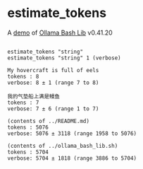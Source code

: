 # estimate_tokens

A [demo](../README.md#demos) of [Ollama Bash Lib](https://github.com/attogram/ollama-bash-lib) v0.41.20
```

estimate_tokens "string"
estimate_tokens "string" 1 (verbose)

My hovercraft is full of eels
tokens : 8
verbose: 8 ± 1 (range 7 to 8)

我的气垫船上满是鳗鱼
tokens : 7
verbose: 7 ± 6 (range 1 to 7)

(contents of ../README.md)
tokens : 5076
verbose: 5076 ± 3118 (range 1958 to 5076)

(contents of ../ollama_bash_lib.sh)
tokens : 5704
verbose: 5704 ± 1818 (range 3886 to 5704)
```
